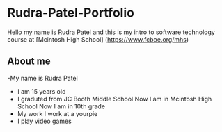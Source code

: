# Rudra-Patel-Portfolio
Hello my name is Rudra Patel and this is my intro to software technology course at [Mcintosh High School] (https://www.fcboe.org/mhs)

## About me ##
-My name is Rudra Patel 
- I am 15 years old
- I graduted from JC Booth Middle School Now I am in Mcintosh High School Now I am in 10th grade
- My work I work at a yourpie 
- I play video games

